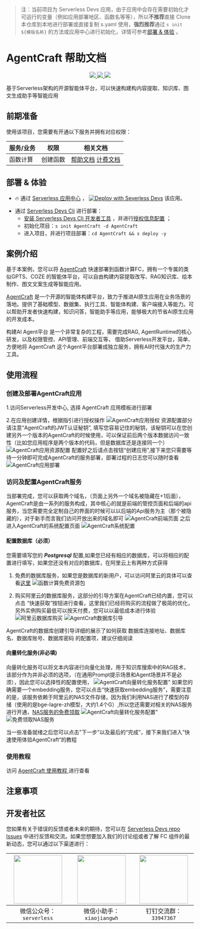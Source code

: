 
> 注：当前项目为 Serverless Devs 应用，由于应用中会存在需要初始化才可运行的变量（例如应用部署地区、函数名等等），所以**不推荐**直接 Clone 本仓库到本地进行部署或直接复制 s.yaml 使用，**强烈推荐**通过 `s init ${模版名称}` 的方法或应用中心进行初始化，详情可参考[部署 & 体验](#部署--体验) 。

# AgentCraft 帮助文档
<p align="center" class="flex justify-center">
    <a href="https://www.serverless-devs.com" class="ml-1">
    <img src="http://editor.devsapp.cn/icon?package=AgentCraft&type=packageType">
  </a>
  <a href="http://www.devsapp.cn/details.html?name=AgentCraft" class="ml-1">
    <img src="http://editor.devsapp.cn/icon?package=AgentCraft&type=packageVersion">
  </a>
  <a href="http://www.devsapp.cn/details.html?name=AgentCraft" class="ml-1">
    <img src="http://editor.devsapp.cn/icon?package=AgentCraft&type=packageDownload">
  </a>
</p>

<description>

基于Serverless架构的开源智能体平台，可以快速构建构内容提取、知识库、图文生成助手等智能应用

</description>

<codeUrl>



</codeUrl>
<preview>



</preview>


## 前期准备

使用该项目，您需要有开通以下服务并拥有对应权限：

<service>



| 服务/业务 |  权限  | 相关文档 |
| --- |  --- | --- |
| 函数计算 |  创建函数 | [帮助文档](https://help.aliyun.com/product/2508973.html) [计费文档](https://help.aliyun.com/document_detail/2512928.html) |

</service>

<remark>



</remark>

<disclaimers>



</disclaimers>

## 部署 & 体验

<appcenter>
   
- :fire: 通过 [Serverless 应用中心](https://fcnext.console.aliyun.com/applications/create?template=AgentCraft) ，
  [![Deploy with Severless Devs](https://img.alicdn.com/imgextra/i1/O1CN01w5RFbX1v45s8TIXPz_!!6000000006118-55-tps-95-28.svg)](https://fcnext.console.aliyun.com/applications/create?template=AgentCraft) 该应用。
   
</appcenter>
<deploy>
    
- 通过 [Serverless Devs Cli](https://www.serverless-devs.com/serverless-devs/install) 进行部署：
  - [安装 Serverless Devs Cli 开发者工具](https://www.serverless-devs.com/serverless-devs/install) ，并进行[授权信息配置](https://docs.serverless-devs.com/fc/config) ；
  - 初始化项目：`s init AgentCraft -d AgentCraft`
  - 进入项目，并进行项目部署：`cd AgentCraft && s deploy -y`
   
</deploy>

## 案例介绍

<appdetail id="flushContent">

基于本案例，您可以将  [AgentCraft](https://agentcraft-docs.serverless-developer.com/) 快速部署到函数计算FC，拥有一个专属的类似GPTS、COZE 的智能体平台，可以自由构建内容提取改写、RAG知识库、绘本制作、图文文案生成等智能应用。

[AgentCraft](https://agentcraft-docs.serverless-developer.com/) 是一个开源的智能体构建平台，致力于推进AI原生应用在业务场景的落地。提供了基础模型、数据集、执行工具、智能体构建、客户端接入等能力。可以帮助开发者快速构建，知识问答，智能助手等应用，能够极大的节省AI原生应用的开发成本。

构建AI Agent平台 是一个非常复杂的工程，需要完成RAG, AgentRuntime的核心研发，以及权限管控、API管理、前端交互等， 借助Serverless开发平台，简单、方便地将 AgentCraft 这个Agent平台部署成独立服务，拥有AI时代强大的生产力工具。

</appdetail>

## 使用流程

<usedetail id="flushContent">

### 创建及部署AgentCraft应用
1.访问Serverless开发中心, 选择 AgentCraft 应用模板进行部署

2.在应用创建详情，根据指引进行授权操作
![AgentCraft应用授权](https://img.alicdn.com/imgextra/i2/O1CN01pLPCyi1EcQGJODr2h_!!6000000000372-0-tps-3576-1836.jpg)
资源配置部分请注意“AgentCraft的JWT认证秘钥”, 填写您容易记住的秘钥，该秘钥可以在您创建另外一个版本的AgentCraft的时候使用，可以保证前后两个版本数据访问一致性（比如您应用程序是两个版本的代码，但是数据库还是连接同一个）
![AgentCraft应用资源配置](https://img.alicdn.com/imgextra/i1/O1CN01AkEPzx1c7mXkfDlYE_!!6000000003554-0-tps-3414-1148.jpg)
配置好之后请点击按钮“创建应用”,接下来您只需要等待一分钟即可完成AgentCraft的服务部署，部署过程的日志您可以随时查看
![AgentCraft应用部署](https://img.alicdn.com/imgextra/i2/O1CN01sXIM9Y1EF43pABXvf_!!6000000000321-0-tps-3546-1828.jpg)
### 访问及配置AgentCraft服务
当部署完成，您可以获取两个域名，（页面上另外一个域名被隐藏在+1后面），AgentCraft是由一系列的服务构成，其中核心的就是前端的管控页面和后端的api服务，当您需要完全定制自己的界面的时候可以以后端的Api服务为主（那个被隐藏的），对于新手而言我们访问开放出来的域名即可
![AgentCraft前端页面](https://img.alicdn.com/imgextra/i3/O1CN01jnMH0L1QLjDMZpvNH_!!6000000001960-0-tps-3544-1836.jpg)
之后进入AgentCraft的系统配置页面
![AgentCraft系统配置](https://img.alicdn.com/imgextra/i3/O1CN01jgT7gh1MP9iTjofN1_!!6000000001426-0-tps-2404-1720.jpg)
#### 配置数据库（必须）
您需要填写您的 ***Postgresql*** 配置,如果您已经有相应的数据库，可以将相应的配置进行填写，如果您还没有对应的数据库，在阿里云上有两种方式获得

1. 免费的数据库服务，如果您是数据库的新用户，可以访问阿里云的具体可以查看[这里](https://free.aliyun.com/?product=1384)
![函数计算免费资源包](https://img.alicdn.com/imgextra/i2/O1CN01oFRh8s25zTpwmbdm3_!!6000000007597-0-tps-3710-1894.jpg)

2. 购买阿里云的数据库服务，这部分的引导方案在AgentCraft已经内置，您可以点击 “快速获取”按钮进行查看，这里我们已经将购买的流程做了极简的优化，另外实例购买最低可以按天付费，您可以以最低成本进行体验
![阿里云数据库购买](https://img.alicdn.com/imgextra/i3/O1CN01go4Gu425XXg4HPZyi_!!6000000007536-0-tps-3180-1900.jpg)
![AgentCraft数据库引导](https://img.alicdn.com/imgextra/i4/O1CN01DUTtAB1RZkxhZ1GRR_!!6000000002126-0-tps-3352-1856.jpg)

AgentCraft的数据库创建引导详细的展示了如何获取 数据库连接地址、数据库名、数据库账号、数据库密码 的配置项，建议仔细阅读

#### 向量转化服务(非必填)
向量转化服务可以将文本内容进行向量化处理，用于知识库搜索中的RAG技术，该部分作为并非必须的选项，（在通用Prompt提示场景和Agent场景并不是必须），因此您可以选择性的配置使用，
![AgentCraft向量转化服务配置"](https://img.alicdn.com/imgextra/i3/O1CN01t4EiBP23rZlr4gasa_!!6000000007309-0-tps-2372-1228.jpg)
如果您的确需要一个embedding服务，您可以点击“快速获取embedding服务”，需要注意的是，该服务依赖于阿里云的NAS文件存储，因为我们利用NAS进行了模型的存储（使用的是bge-lagre-zh模型，大约1.4个G）,所以您还需要对相关的NAS服务进行开通，[NAS服务的免费领取](https://free.aliyun.com/?product=1358)
![AgentCraft向量转化服务配置"](https://img.alicdn.com/imgextra/i2/O1CN01cGwkQb1dAMOAorBfi_!!6000000003695-0-tps-2878-1554.jpg)
![免费领取NAS服务](https://img.alicdn.com/imgextra/i2/O1CN01n3SbZI1T4jMZRdf6D_!!6000000002329-0-tps-3802-1886.jpg)

当一些准备就绪之后您可以点击"下一步"以及最后的“完成”，接下来我们进入”快速使用体验AgentCraft“的教程
### 使用教程
访问 [AgentCraft 使用教程 ](https://agentcraft-docs.serverless-developer.com/quick-start/quick-use) 进行查看

</usedetail>

## 注意事项

<matters id="flushContent">
</matters>


<devgroup>


## 开发者社区

您如果有关于错误的反馈或者未来的期待，您可以在 [Serverless Devs repo Issues](https://github.com/serverless-devs/serverless-devs/issues) 中进行反馈和交流。如果您想要加入我们的讨论组或者了解 FC 组件的最新动态，您可以通过以下渠道进行：

<p align="center">  

| <img src="https://serverless-article-picture.oss-cn-hangzhou.aliyuncs.com/1635407298906_20211028074819117230.png" width="130px" > | <img src="https://serverless-article-picture.oss-cn-hangzhou.aliyuncs.com/1635407044136_20211028074404326599.png" width="130px" > | <img src="https://serverless-article-picture.oss-cn-hangzhou.aliyuncs.com/1635407252200_20211028074732517533.png" width="130px" > |
| --------------------------------------------------------------------------------------------------------------------------------- | --------------------------------------------------------------------------------------------------------------------------------- | --------------------------------------------------------------------------------------------------------------------------------- |
| <center>微信公众号：`serverless`</center>                                                                                         | <center>微信小助手：`xiaojiangwh`</center>                                                                                        | <center>钉钉交流群：`33947367`</center>                                                                                           |
</p>
</devgroup>
